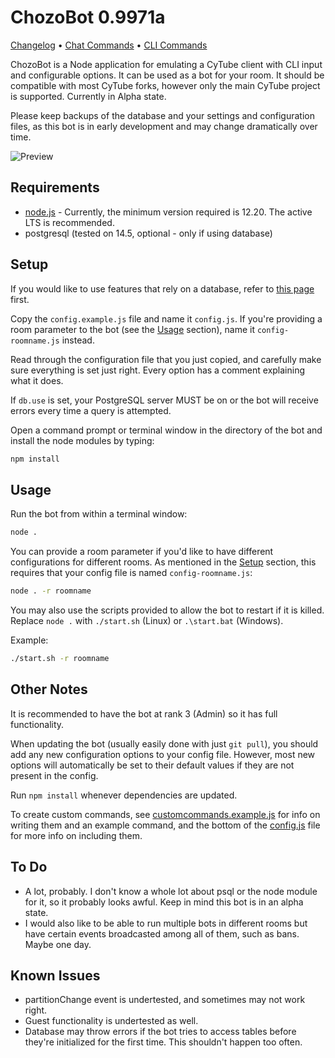 # ChozoBot 0.9971a

[Changelog](CHANGELOG.md) • [Chat Commands](CHATCOMMANDS.MD) • [CLI Commands](CLICOMMANDS.MD)

ChozoBot is a Node application for emulating a CyTube client with CLI input and configurable options. It can be used as a bot for your room. It should be compatible with most CyTube forks, however only the main CyTube project is supported. Currently in Alpha state.

Please keep backups of the database and your settings and configuration files, as this
bot is in early development and may change dramatically over time.

![Preview](https://cdn.discordapp.com/attachments/571767162314686466/762081534332502056/unknown.png "Screenshot (with debug and verbose logs)")

## Requirements
  - [node.js](https://github.com/nodejs/Release) - Currently, the minimum version required is 12.20. The active LTS is recommended.
  - postgresql (tested on 14.5, optional - only if using database)

## Setup
If you would like to use features that rely on a database, refer to [this page](https://github.com/deerfarce/ChozoBot/wiki/DB-Setup-with-PostgreSQL) first.

Copy the `config.example.js` file and name it `config.js`. If you're providing a room parameter to the bot (see the [Usage](#usage) section), name it `config-roomname.js` instead.

Read through the configuration file that you just copied, and carefully make sure everything is set just right. Every option has a comment explaining what it does.

If `db.use` is set, your PostgreSQL server MUST be on or the bot will receive errors every time a query is attempted.

Open a command prompt or terminal window in the directory of the bot and install the node modules by typing:
```sh
npm install
```

## Usage
Run the bot from within a terminal window:
```sh
node .
```

You can provide a room parameter if you'd like to have different configurations for different rooms. As mentioned in the [Setup](#setup) section, this requires that your config file is named `config-roomname.js`:
```sh
node . -r roomname
```

You may also use the scripts provided to allow the bot to restart if it is killed. Replace `node .` with `./start.sh` (Linux) or `.\start.bat` (Windows).

Example:
```sh
./start.sh -r roomname
```

## Other Notes
It is recommended to have the bot at rank 3 (Admin) so it has full functionality.

When updating the bot (usually easily done with just `git pull`), you should add any new configuration options to your config file. However, most new options will automatically be set to their default values if they are not present in the config.

Run `npm install` whenever dependencies are updated.

To create custom commands, see [customcommands.example.js](lib/customchatcommands.example.js) for info on writing them and an example command, and the bottom of the [config.js](config.example.js) file for more info on including them.

## To Do
 - A lot, probably. I don't know a whole lot about psql or the node module for it, so it probably looks awful. Keep in mind this bot is in an alpha state.
 - I would also like to be able to run multiple bots in different rooms but have certain events broadcasted among all of them, such as bans. Maybe one day.

## Known Issues
 - partitionChange event is undertested, and sometimes may not work right.
 - Guest functionality is undertested as well.
 - Database may throw errors if the bot tries to access tables before they're initialized for the first time. This shouldn't happen too often.
